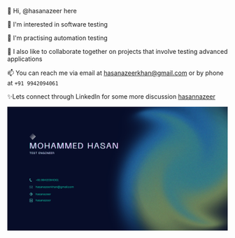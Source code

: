 👋 Hi, @hasanazeer here

👀 I'm interested in software testing

🌱 I'm practising automation testing

💞️ I also like to collaborate together on projects that involve testing advanced applications

📫 You can reach me via email at hasanazeerkhan@gmail.com or by phone at `+91 9942094061`

✨Lets connect through LinkedIn for some more discussion [hasannazeer](https://www.linkedin.com/in/hasannazeer/)

![Intro](support/IntroImage.png)

